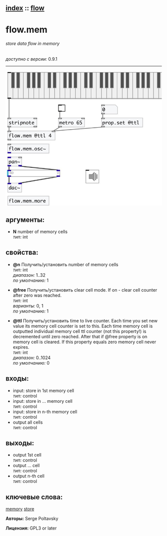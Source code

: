 [index](index.html) :: [flow](category_flow.html)
---

# flow.mem

###### store data flow in memory

*доступно с версии:* 0.9.1

---




[![example](../examples/img/flow.mem.jpg)](../examples/pd/flow.mem.pd)



## аргументы:

* **N**
number of memory cells<br>
_тип:_ int<br>





## свойства:

* **@n** 
Получить/установить number of memory cells<br>
_тип:_ int<br>
_диапазон:_ 1..32<br>
_по умолчанию:_ 1<br>

* **@free** 
Получить/установить clear cell mode. If on - clear cell counter after zero was reached.<br>
_тип:_ int<br>
_варианты:_ 0, 1<br>
_по умолчанию:_ 1<br>

* **@ttl** 
Получить/установить time to live counter. Each time you set new value its memory cell counter is
set to this. Each time memory cell is outputted individual memory cell ttl
counter (not this property!) is decremented until zero reached. After that if
@free property is on memory cell is cleared. If this property equals zero
memory cell never expires.<br>
_тип:_ int<br>
_диапазон:_ 0..1024<br>
_по умолчанию:_ 0<br>



## входы:

* input: store in 1st memory cell<br>
_тип:_ control
* input: store in ... memory cell<br>
_тип:_ control
* input: store in n-th memory cell<br>
_тип:_ control
* output all cells<br>
_тип:_ control



## выходы:

* output 1st cell<br>
_тип:_ control
* output ... cell<br>
_тип:_ control
* output n-th cell<br>
_тип:_ control



## ключевые слова:

[memory](keywords/memory.html)
[store](keywords/store.html)






**Авторы:** Serge Poltavsky




**Лицензия:** GPL3 or later





